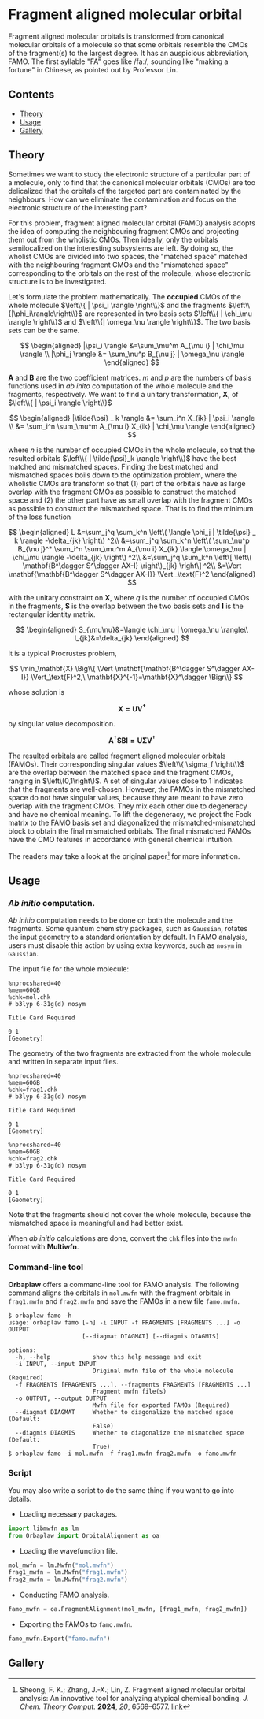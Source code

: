 # Fragment aligned molecular orbital

Fragment aligned molecular orbitals is transformed from canonical molecular orbitals of a molecule so that some orbitals resemble the CMOs of the fragment(s) to the largest degree.
It has an auspicious abbreviation, FAMO.
The first syllable "FA" goes like /fa:/, sounding like "making a fortune" in Chinese, as pointed out by Professor Lin.

## Contents
+ [Theory](#theory)
+ [Usage](#usage)
+ [Gallery](#gallery)


## Theory
Sometimes we want to study the electronic structure of a particular part of a molecule, only to find that the canonical molecular orbitals (CMOs) are too delicalized that the orbitals of the targeted part are contaminated by the neighbours.
How can we eliminate the contamination and focus on the electronic structure of the interesting part?

For this problem, fragment aligned molecular orbital (FAMO) analysis adopts the idea of computing the neighbouring fragment CMOs and projecting them out from the wholistic CMOs.
Then ideally, only the orbitals semilocalized on the interesting subsystems are left.
By doing so, the wholist CMOs are divided into two spaces, the "matched space" matched with the neighbouring fragment CMOs and the "mismatched space" corresponding to the orbitals on the rest of the molecule, whose electronic structure is to be investigated.

Let's formulate the problem mathematically.
The **occupied** CMOs of the whole molecule $\left\\{ | \psi_i \rangle \right\\}$ and the fragments $\left\\{|\phi_i\rangle\right\\}$ are represented in two basis sets $\left\\{ | \chi_\mu \rangle \right\\}$ and $\left\\{| \omega_\nu \rangle \right\\}$.
The two basis sets can be the same.

$$
\begin{aligned}
|\psi_i \rangle &=\sum_\mu^m A_{\mu i} | \chi_\mu \rangle \\
|\phi_j \rangle &= \sum_\nu^p B_{\nu j} | \omega_\nu \rangle
\end{aligned}
$$

$\mathbf{A}$ and $\mathbf{B}$ are the two coefficient matrices.
$m$ and $p$ are the numbers of basis functions used in *ab inito* computation of the whole molecule and the fragments, respectively.
We want to find a unitary transformation, $\mathbf{X}$, of $\left\\{ | \psi_i \rangle \right\\}$

$$
\begin{aligned}
|\tilde{\psi} _ k \rangle
&= \sum_i^n X_{ik} | \psi_i \rangle \\
&= \sum_i^n \sum_\mu^m A_{\mu i} X_{ik} | \chi_\mu \rangle
\end{aligned}
$$

where $n$ is the number of occupied CMOs in the whole molecule, so that the resulted orbitals $\left\\{ | \tilde{\psi}_k \rangle \right\\}$ have the best matched and mismatched spaces.
Finding the best matched and mismatched spaces boils down to the optimization problem, where the wholistic CMOs are transform so that (1) part of the orbitals have as large overlap with the fragment CMOs as possible to construct the matched space and (2) the other part have as small overlap with the fragment CMOs as possible to construct the mismatched space.
That is to find the minimum of the loss function

$$
\begin{aligned}
    L
    &=\sum_j^q \sum_k^n \left\( \langle \phi_j | \tilde{\psi} _ k \rangle -\delta_{jk} \right\) ^2\\
    &=\sum_j^q \sum_k^n \left\( \sum_\nu^p B_{\nu j}^* \sum_i^n \sum_\mu^m A_{\mu i} X_{ik} \langle \omega_\nu | \chi_\mu \rangle -\delta_{jk} \right\) ^2\\
    &=\sum_j^q \sum_k^n \left\[ \left\( \mathbf{B^\dagger S^\dagger AX-I} \right\)_{jk} \right\] ^2\\
    &=\Vert \mathbf{\mathbf{B^\dagger S^\dagger AX-I}} \Vert _\text{F}^2
\end{aligned}
$$

with the unitary constraint on $\mathbf{X}$, where $q$ is the number of occupied CMOs in the fragments, $\mathbf{S}$ is the overlap between the two basis sets and $\mathbf{I}$ is the rectangular identity matrix.

$$
\begin{aligned}
    S_{\mu\nu}&=\langle \chi_\mu | \omega_\nu \rangle\\
    I_{jk}&=\delta_{jk}
\end{aligned}
$$

It is a typical Procrustes problem,

$$
\min_\mathbf{X} \Big\\{ \Vert \mathbf{\mathbf{B^\dagger S^\dagger AX-I}} \Vert_\text{F}^2,\ \mathbf{X}^{-1}=\mathbf{X}^\dagger \Bigr\\}
$$

whose solution is

$$
\mathbf{X=UV^\dagger}
$$

by singular value decomposition.

$$
\mathbf{A^\dagger SB I=U\Sigma V^\dagger}
$$

The resulted orbitals are called fragment aligned molecular orbitals (FAMOs).
Their corresponding singular values $\left\\{ \sigma_f \right\\}$ are the overlap between the matched space and the fragment CMOs, ranging in $\left\(0,1\right\)$.
A set of singular values close to 1 indicates that the fragments are well-chosen.
However, the FAMOs in the mismatched space do not have singular values, because they are meant to have zero overlap with the fragment CMOs.
They mix each other due to degeneracy and have no chemical meaning.
To lift the degeneracy, we project the Fock matrix to the FAMO basis set and diagonalized the mismatched-mismatched block to obtain the final mismatched orbitals.
The final mismatched FAMOs have the CMO features in accordance with general chemical intuition.

The readers may take a look at the original paper[^famo] for more information.

## Usage
### *Ab initio* computation.

*Ab initio* computation needs to be done on both the molecule and the fragments.
Some quantum chemistry packages, such as `Gaussian`, rotates the input geometry to a standard orientation by default.
In FAMO analysis, users must disable this action by using extra keywords, such as `nosym` in `Gaussian`.

The input file for the whole molecule:
```
%nprocshared=40
%mem=60GB
%chk=mol.chk
# b3lyp 6-31g(d) nosym

Title Card Required

0 1
[Geometry]
```
The geometry of the two fragments are extracted from the whole molecule and written in separate input files.
```
%nprocshared=40
%mem=60GB
%chk=frag1.chk
# b3lyp 6-31g(d) nosym

Title Card Required

0 1
[Geometry]
```
```
%nprocshared=40
%mem=60GB
%chk=frag2.chk
# b3lyp 6-31g(d) nosym

Title Card Required

0 1
[Geometry]
```
Note that the fragments should not cover the whole molecule, because the mismatched space is meaningful and had better exist.

When *ab initio* calculations are done, convert the `chk` files into the `mwfn` format with **Multiwfn**.

### Command-line tool

**Orbaplaw** offers a command-line tool for FAMO analysis.
The following command aligns the orbitals in `mol.mwfn` with the fragment orbitals in `frag1.mwfn` and `frag2.mwfn` and save the FAMOs in a new file `famo.mwfn`.
```shell
$ orbaplaw famo -h
usage: orbaplaw famo [-h] -i INPUT -f FRAGMENTS [FRAGMENTS ...] -o OUTPUT
                     [--diagmat DIAGMAT] [--diagmis DIAGMIS]

options:
  -h, --help            show this help message and exit
  -i INPUT, --input INPUT
                        Original mwfn file of the whole molecule (Required)
  -f FRAGMENTS [FRAGMENTS ...], --fragments FRAGMENTS [FRAGMENTS ...]
                        Fragment mwfn file(s)
  -o OUTPUT, --output OUTPUT
                        Mwfn file for exported FAMOs (Required)
  --diagmat DIAGMAT     Whether to diagonalize the matched space (Default:
                        False)
  --diagmis DIAGMIS     Whether to diagonalize the mismatched space (Default:
                        True)
$ orbaplaw famo -i mol.mwfn -f frag1.mwfn frag2.mwfn -o famo.mwfn
```

### Script

You may also write a script to do the same thing if you want to go into details.

+ Loading necessary packages.
```python
import libmwfn as lm
from Orbaplaw import OrbitalAlignment as oa
```

+ Loading the wavefunction file.
```python
mol_mwfn = lm.Mwfn("mol.mwfn")
frag1_mwfn = lm.Mwfn("frag1.mwfn")
frag2_mwfn = lm.Mwfn("frag2.mwfn")
```

+ Conducting FAMO analysis.
```python
famo_mwfn = oa.FragmentAlignment(mol_mwfn, [frag1_mwfn, frag2_mwfn])
```

+ Exporting the FAMOs to `famo.mwfn`.
```python
famo_mwfn.Export("famo.mwfn")
```

## Gallery


[^famo]: Sheong, F. K.; Zhang, J.-X.; Lin, Z. Fragment aligned molecular orbital analysis: An innovative tool for analyzing atypical chemical bonding. *J. Chem. Theory Comput.* **2024**, *20*, 6569–6577. [link](https://doi.org/10.1021/acs.jctc.4c00456)
